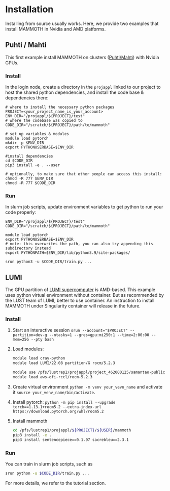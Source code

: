 
# Installation

Installing from source usually works. Here, we provide two examples that install MAMMOTH in Nvidia and AMD platforms. 

## Puhti / Mahti 

This first example install MAMMOTH on clusters ([Puhti/Mahti](https://docs.csc.fi/computing/)) with Nvidia GPUs.

### Install
In the login node, create a directory in the `projappl` linked to our project to host the shared python dependencies, and install the code base & dependencies there:

```
# where to install the necessary python packages
PROJECT=<your_project_name_is_your_account>
ENV_DIR="/projappl/${PROJECT}/test"
# where the codebase was copied to
CODE_DIR="/scratch/${PROJECT}/path/to/mammoth"

# set up variables & modules
module load pytorch
mkdir -p $ENV_DIR
export PYTHONUSERBASE=$ENV_DIR

#install dependencies
cd $CODE_DIR
pip3 install -e . --user

# optionally, to make sure that other people can access this install:
chmod -R 777 $ENV_DIR
chmod -R 777 $CODE_DIR
```

### Run
In slurm job scripts, update environment variables to get python to run your code properly:

```
ENV_DIR="/projappl/${PROJECT}/test"
CODE_DIR="/scratch/${PROJECT}/path/to/mammoth"

module load pytorch
export PYTHONUSERBASE=$ENV_DIR
# note: this overwrites the path, you can also try appending this subdirectory instead
export PYTHONPATH=$ENV_DIR/lib/python3.9/site-packages/

srun python3 -u $CODE_DIR/train.py ...
```


## LUMI

The GPU partition of [LUMI supercomputer](https://lumi-supercomputer.github.io) is AMD-based. 
This example uses python virtual environment without container. But as recommended by the LUST team of LUMI, better to use container. An instruction to install MAMMOTH under Singularity container will release in the future.
<!-- TODO -->

### Install 
1. Start an interactive session `srun --account="$PROJECT" --partition=dev-g --ntasks=1 --gres=gpu:mi250:1 --time=2:00:00 --mem=25G --pty bash`
2. Load modules: 
    
    ```bash
    module load cray-python
    module load LUMI/22.08 partition/G rocm/5.2.3
    
    module use /pfs/lustrep2/projappl/project_462000125/samantao-public/mymodules
    module load aws-ofi-rccl/rocm-5.2.3
    ```
3. Create virtual environment `python -m venv your_vevn_name` and activate it `source your_venv_name/bin/activate`. 

4. Install pytorch: `python -m pip install --upgrade torch==1.13.1+rocm5.2 --extra-index-url https://download.pytorch.org/whl/rocm5.2`

5. Install mammoth 
    
    ```bash
    cd /pfs/lustrep1/projappl/${PROJECT}/${USER}/mammoth
    pip3 install -e .
    pip3 install sentencepiece==0.1.97 sacrebleu==2.3.1
    ```

### Run
You can train in slurm job scripts, such as
```bash
srun python -u $CODE_DIR/train.py ...
```
For more details, we refer to the tutorial section. 
